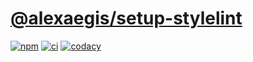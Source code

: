 # [@alexaegis/setup-stylelint](https://github.com/AlexAegis/js-tooling/tree/master/packages/setup-stylelint)

[![npm](https://img.shields.io/npm/v/@alexaegis/setup-stylelint/latest)](https://www.npmjs.com/package/@alexaegis/setup-stylelint)
[![ci](https://github.com/AlexAegis/js-tooling/actions/workflows/ci.yml/badge.svg)](https://github.com/AlexAegis/js-tooling/actions/workflows/ci.yml)
[![codacy](https://app.codacy.com/project/badge/Grade/7939332dc9454dc1b0529e720ff902e6)](https://www.codacy.com/gh/AlexAegis/js-tooling/dashboard?utm_source=github.com&utm_medium=referral&utm_content=AlexAegis/js-tooling&utm_campaign=Badge_Grade)
